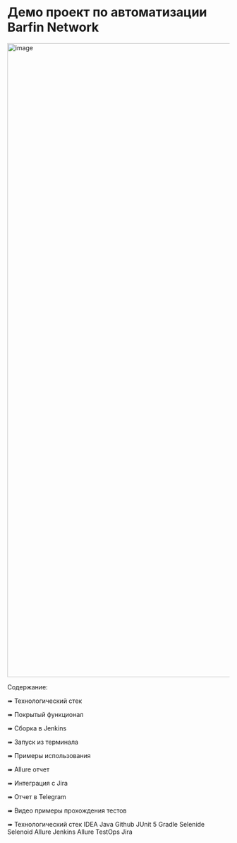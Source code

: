 # Демо проект по автоматизации Barfin Network

<img width="1433" alt="image" src="https://github.com/frion13/barfin-project/assets/112623336/3d558273-f19f-47a3-8475-673934069a2e">

Содержание:

➠ Технологический стек

➠ Покрытый функционал

➠ Сборка в Jenkins

➠ Запуск из терминала

➠ Примеры использования

➠ Allure отчет

➠ Интеграция с Jira

➠ Отчет в Telegram

➠ Видео примеры прохождения тестов


➠ Технологический стек
IDEA Java Github JUnit 5 Gradle Selenide Selenoid Allure Jenkins Allure TestOps  Jira

